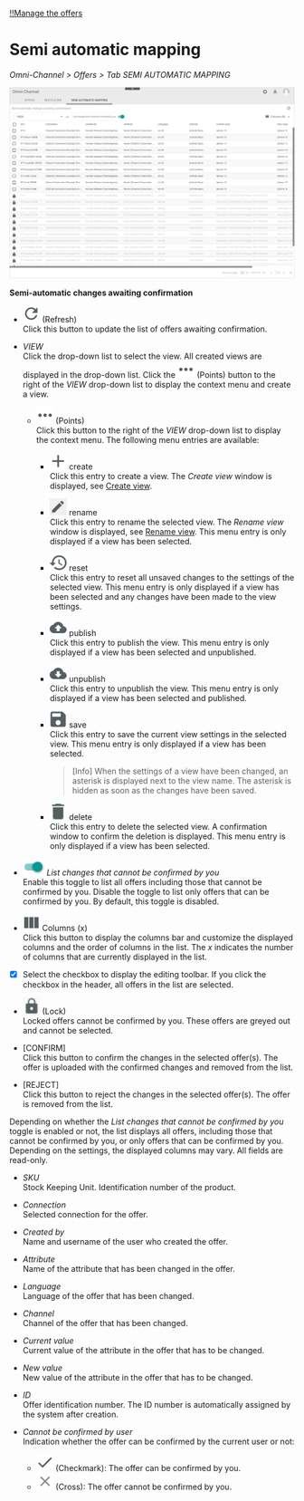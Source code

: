 [!!Manage the offers](../Operation/01_ManageOffers.md)

# Semi automatic mapping

*Omni-Channel > Offers > Tab SEMI AUTOMATIC MAPPING*

![Semi automatic mapping](../../Assets/Screenshots/Channels/Offers/SemiAutomaticMapping/SemiAutomaticMapping.png "[Semi automatic mapping]")

[comment]: <> (screenshot anpassen/anonymisieren?)

**Semi-automatic changes awaiting confirmation**

- ![Refresh](../../Assets/Icons/Refresh01.png "[Refresh]") (Refresh)   
    Click this button to update the list of offers awaiting confirmation.

- *VIEW*   
    Click the drop-down list to select the view. All created views are displayed in the drop-down list. Click the ![Points](../../Assets/Icons/Points01.png "[Points]") (Points) button to the right of the *VIEW* drop-down list to display the context menu and create a view.   

    - ![Points](../../Assets/Icons/Points01.png "[Points]") (Points)      
        Click this button to the right of the *VIEW* drop-down list to display the context menu. The following menu entries are available:

        - ![Create](../../Assets/Icons/Plus06.png "[Create]") create  
            Click this entry to create a view. The *Create view* window is displayed, see [Create view](#create-view).

        - ![Rename](../../Assets/Icons/Edit02.png "[Rename]") rename  
            Click this entry to rename the selected view. The *Rename view* window is displayed, see [Rename view](#rename-view). This menu entry is only displayed if a view has been selected.

        - ![Reset](../../Assets/Icons/Reset.png "[Reset]") reset  
            Click this entry to reset all unsaved changes to the settings of the selected view. This menu entry is only displayed if a view has been selected and any changes have been made to the view settings.

        - ![Publish](../../Assets/Icons/Publish.png "[Publish]") publish  
            Click this entry to publish the view. This menu entry is only displayed if a view has been selected and unpublished.

        - ![Unpublish](../../Assets/Icons/Unpublish.png "[Unpublish]") unpublish  
            Click this entry to unpublish the view. This menu entry is only displayed if a view has been selected and published.

        - ![Save](../../Assets/Icons/Save.png "[Save]") save  
            Click this entry to save the current view settings in the selected view. This menu entry is only displayed if a view has been selected.

            > [Info] When the settings of a view have been changed, an asterisk is displayed next to the view name. The asterisk is hidden as soon as the changes have been saved.

        - ![Delete](../../Assets/Icons/Trash01.png "[Delete]") delete  
            Click this entry to delete the selected view. A confirmation window to confirm the deletion is displayed. This menu entry is only displayed if a view has been selected.


- ![Toggle](../../Assets/Icons/Toggle.png "[Toggle]") *List changes that cannot be confirmed by you*    
    Enable this toggle to list all offers including those that cannot be confirmed by you. Disable the toggle to list only offers that can be confirmed by you. By default, this toggle is disabled.

- ![Columns](../../Assets/Icons/Columns.png "[Columns]") Columns (x)   
    Click this button to display the columns bar and customize the displayed columns and the order of columns in the list. The *x* indicates the number of columns that are currently displayed in the list.

- [x]     
    Select the checkbox to display the editing toolbar. If you click the checkbox in the header, all offers in the list are selected.

- ![Lock](../../Assets/Icons/Lock01.png "[Lock]") (Lock)   
    Locked offers cannot be confirmed by you. These offers are greyed out and cannot be selected.
    
- [CONFIRM]    
    Click this button to confirm the changes in the selected offer(s). The offer is uploaded with the confirmed changes and removed from the list. 

- [REJECT]   
    Click this button to reject the changes in the selected offer(s). The offer is removed from the list. 

Depending on whether the *List changes that cannot be confirmed by you* toggle is enabled or not, the list displays all offers, including those that cannot be confirmed by you, or only offers that can be confirmed by you. Depending on the settings, the displayed columns may vary. All fields are read-only. 

- *SKU*      
    Stock Keeping Unit. Identification number of the product.

- *Connection*  
    Selected connection for the offer.

- *Created by*  
    Name and username of the user who created the offer.

- *Attribute*   
    Name of the attribute that has been changed in the offer.

- *Language*   
    Language of the offer that has been changed.

- *Channel*   
    Channel of the offer that has been changed.    

- *Current value*   
    Current value of the attribute in the offer that has to be changed.

- *New value*   
    New value of the attribute in the offer that has to be changed.

- *ID*  
    Offer identification number. The ID number is automatically assigned by the system after creation.

- *Cannot be confirmed by user*   
    Indication whether the offer can be confirmed by the current user or not:
    - ![Check](../../Assets/Icons/Check.png "[Check]") (Checkmark): The offer can be confirmed by you.  
    - ![Cross](../../Assets/Icons/Cross02.png "[Cross]") (Cross): The offer cannot be confirmed by you.
